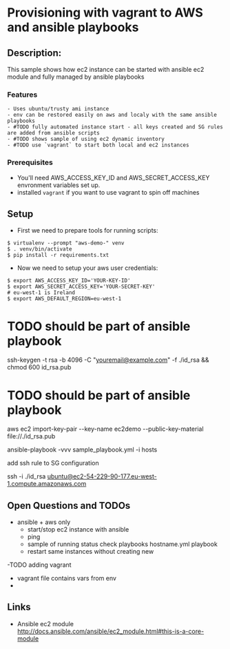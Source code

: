 # Provisioning with vagrant to AWS and ansible playbooks


## Description:
This sample shows how ec2 instance can be started with ansible ec2 module and fully managed by ansible playbooks

### Features
    - Uses ubuntu/trusty ami instance
    - env can be restored easily on aws and localy with the same ansible playbooks
    - #TODO fully automated instance start - all keys created and SG rules are added from ansible scripts
    - #TODO shows sample of using ec2 dynamic inventory
    - #TODO use `vagrant` to start both local and ec2 instances
    


### Prerequisites
- You'll need AWS_ACCESS_KEY_ID and AWS_SECRET_ACCESS_KEY envronment variables set up.
- installed `vagrant` if you want to use vagrant to spin off machines




## Setup
- First we need to prepare tools for running scripts:
```
$ virtualenv --prompt "aws-demo-" venv
$ . venv/bin/activate
$ pip install -r requirements.txt
```
- Now we need to setup your aws user credentials:
```
$ export AWS_ACCESS_KEY_ID='YOUR-KEY-ID'
$ export AWS_SECRET_ACCESS_KEY='YOUR-SECRET-KEY'
# eu-west-1 is Ireland
$ export AWS_DEFAULT_REGION=eu-west-1
```

# TODO should be part of ansible playbook
ssh-keygen -t rsa -b 4096 -C "youremail@example.com" -f ./id_rsa && chmod 600 id_rsa.pub
# TODO should be part of ansible playbook
aws ec2 import-key-pair --key-name ec2demo --public-key-material file://./id_rsa.pub

ansible-playbook -vvv sample_playbook.yml -i hosts

add ssh rule to SG configuration

ssh -i ./id_rsa ubuntu@ec2-54-229-90-177.eu-west-1.compute.amazonaws.com



## Open Questions and TODOs
 - ansible + aws only
     - start/stop ec2 instance with ansible
     - ping 
     - sample of running status check playbooks hostname.yml playbook
     - restart same instances without creating new

 -TODO adding vagrant
 - vagrant file contains vars from env
 - 




## Links
- Ansible ec2 module
http://docs.ansible.com/ansible/ec2_module.html#this-is-a-core-module

